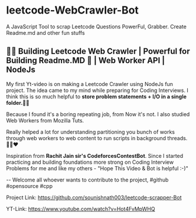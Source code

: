 # leetcode-WebCrawler-Bot
A JavaScript Tool to scrap Leetcode Questions PowerFul, Grabber. Create Readme.md and other fun stuffs


## 🐱‍🏍 Building Leetcode Web Crawler | Powerful for Building Readme.MD 🙌 | Web Worker API | NodeJs

My first Yt-video is on making a Leetcode Crawler using NodeJs fun project. The idea came to my mind while preparing for Coding Interviews. I think this is so much helpful to **store problem statements + I/O in a single folder.**🐱‍🏍



Because I found it's a boring repeating job, from Now it's not. I also studied Web Workers from Mozilla Tuts. 

Really helped a lot for understanding partitioning you bunch of works through web workers to web content to run scripts in background threads. 🐱‍🏍❤



Inspiration from **Rachit Jain sir's CodeforcesContestBot**. Since I started practicing and building foundations more strong on Coding Interview Problems for me and like my others - "Hope This Video & Bot is helpful :-)"



-- Welcome all whoever wants to contribute to the project, #github #opensource #cpp 



Project Link: https://github.com/sounishnath003/leetcode-scrapper-Bot

YT-Link: https://www.youtube.com/watch?v=Hot4FvMpWHQ
